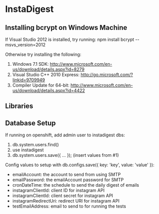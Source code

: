 InstaDigest
===========


## Installing bcrypt on Windows Machine

If Visual Studio 2012 is installed, try running: npm install bcrypt --msvs_version=2012

Otherwise try installing the following:
1. Windows 7.1 SDK: http://www.microsoft.com/en-us/download/details.aspx?id=8279
2. Visual Studio C++ 2010 Express: http://go.microsoft.com/?linkid=9709949
3. Compiler Update for 64-bit: http://www.microsoft.com/en-us/download/details.aspx?id=4422

## Libraries

## Database Setup

If running on openshift, add admin user to instadigest dbs:
1. db.system.users.find()
2. use instadigest
3. db.system.users.save({ ... });	(insert values from #1)

Config values to setup with db.configs.save({ key: 'key', value: 'value' }):
- emailAccount: the account to send from using SMTP
- emailPassword: the emailAccount password for SMTP
- cronDateTime: the schedule to send the daily digest of emails
- instagramClientId: client ID for instagram API
- instagramClientId: client secret for instagram API
- instagramRedirectUri: redirect URI for instagram API
- testEmailAddress: email to send to for running the tests